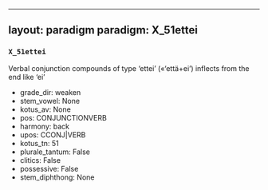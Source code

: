 
---
layout: paradigm
paradigm: X_51ettei
---
### ` X_51ettei `

Verbal conjunction compounds of type ‘ettei’ («‘että+ei’) inflects from the end like ‘ei’
* grade_dir: weaken
* stem_vowel: None
* kotus_av: None
* pos: CONJUNCTIONVERB
* harmony: back
* upos: CCONJ|VERB
* kotus_tn: 51
* plurale_tantum: False
* clitics: False
* possessive: False
* stem_diphthong: None
